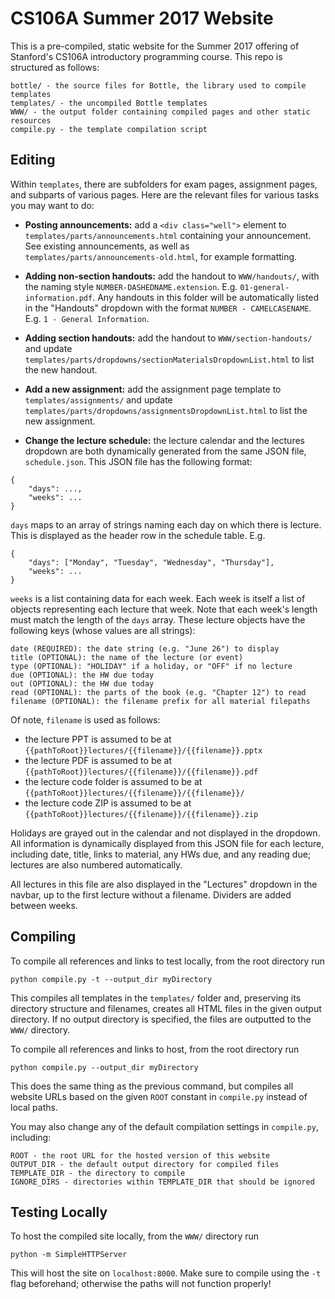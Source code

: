 # CS106A Summer 2017 Website

This is a pre-compiled, static website for the Summer 2017 offering of
Stanford's CS106A introductory programming course.  This repo is structured as
follows:

```
bottle/ - the source files for Bottle, the library used to compile templates
templates/ - the uncompiled Bottle templates
WWW/ - the output folder containing compiled pages and other static resources
compile.py - the template compilation script
```

## Editing
Within `templates`, there are subfolders for exam pages, assignment pages, and
subparts of various pages.  Here are the relevant files for various tasks you
may want to do:

- **Posting announcements:** add a `<div class="well">` element to
`templates/parts/announcements.html` containing your announcement.  See existing
announcements, as well as `templates/parts/announcements-old.html`, for example
formatting.

- **Adding non-section handouts:** add the handout to `WWW/handouts/`, with the
naming style `NUMBER-DASHEDNAME.extension`.  E.g. `01-general-information.pdf`.
Any handouts in this folder will be automatically listed in the "Handouts"
dropdown with the format `NUMBER - CAMELCASENAME`.
E.g. `1 - General Information`.

- **Adding section handouts:** add the handout to `WWW/section-handouts/` and
update `templates/parts/dropdowns/sectionMaterialsDropdownList.html` to list the
new handout.

- **Add a new assignment:** add the assignment page template to
`templates/assignments/` and update
`templates/parts/dropdowns/assignmentsDropdownList.html` to list the new
assignment.

- **Change the lecture schedule:** the lecture calendar and the lectures
dropdown are both dynamically generated from the same JSON file,
`schedule.json`.  This JSON file has the following format:

```
{
	"days": ...,
	"weeks": ...
}
```

`days` maps to an array of strings naming each day on which there is lecture.
This is displayed as the header row in the schedule table.  E.g.

```
{
	"days": ["Monday", "Tuesday", "Wednesday", "Thursday"],
	"weeks": ...
}
```

`weeks` is a list containing data for each week.  Each week is itself a list of
objects representing each lecture that week.  Note that each week's length must
match the length of the `days` array.  These lecture objects have the following
keys (whose values are all strings):
```
date (REQUIRED): the date string (e.g. "June 26") to display
title (OPTIONAL): the name of the lecture (or event)
type (OPTIONAL): "HOLIDAY" if a holiday, or "OFF" if no lecture
due (OPTIONAL): the HW due today
out (OPTIONAL): the HW due today
read (OPTIONAL): the parts of the book (e.g. "Chapter 12") to read
filename (OPTIONAL): the filename prefix for all material filepaths
```

Of note, `filename` is used as follows:
- the lecture PPT is assumed to be at ```{{pathToRoot}}lectures/{{filename}}/{{filename}}.pptx```
- the lecture PDF is assumed to be at ```{{pathToRoot}}lectures/{{filename}}/{{filename}}.pdf```
- the lecture code folder is assumed to be at ```{{pathToRoot}}lectures/{{filename}}/{{filename}}/```
- the lecture code ZIP is assumed to be at ```{{pathToRoot}}lectures/{{filename}}/{{filename}}.zip```

Holidays are grayed out in the calendar and not displayed in the dropdown.  All
information is dynamically displayed from this JSON file for each lecture,
including date, title, links to material, any HWs due, and any reading due;
lectures are also numbered automatically.

All lectures in this file are also displayed in the "Lectures" dropdown in the
navbar, up to the first lecture without a filename.  Dividers are added between
weeks.


## Compiling
To compile all references and links to test locally, from the root directory run

```
python compile.py -t --output_dir myDirectory
```

This compiles all templates in the `templates/` folder and, preserving its
directory structure and filenames, creates all HTML files in the given
output directory.  If no output directory is specified, the files are outputted
to the ```WWW/``` directory.

To compile all references and links to host, from the root directory run

```
python compile.py --output_dir myDirectory
```

This does the same thing as the previous command, but compiles all website URLs
based on the given ```ROOT``` constant in `compile.py` instead of local paths.

You may also change any of the default compilation settings in `compile.py`,
including:

```
ROOT - the root URL for the hosted version of this website
OUTPUT_DIR - the default output directory for compiled files
TEMPLATE_DIR - the directory to compile
IGNORE_DIRS - directories within TEMPLATE_DIR that should be ignored
```


## Testing Locally
To host the compiled site locally, from the `WWW/` directory run

`python -m SimpleHTTPServer`

This will host the site on `localhost:8000`.  Make sure to compile using the
`-t` flag beforehand; otherwise the paths will not function properly!

